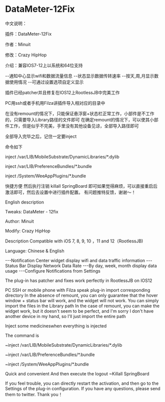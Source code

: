 # DataMeter-12Fix



中文说明：

插件：DataMeter-12Fix

作者：Minuit

修改：Crazy HipHop

介绍：兼容IOS7-12上以系统和64位支持
 
--通知中心显示wifi和数据流量信息
--状态显示数据传转速率
--按天,周,月显示数据使用情况
--可通过设置选项自定义显示


插件已经patcher并且修复在IOS12上RootlessJB中完美工作

PC用ssh或者手机用Filza讲插件导入相对应的目录中

在没有remount的情况下，只能保证悬浮窗+状态栏正常工作，小部件是不工作的，只需要导入Library路径的文件即可
在确定remount的情况下，可以使其小部件工作，但是似乎不完美，手里没有其他设备见谅，全部导入路径即可

全部导入完毕之后，记住一定要inject

命令如下

inject /var/LIB/MobileSubstrate/DynamicLibraries/*.dylib

inject /var/LIB/PreferenceBundles/*.bundle 

inject /System/WeeAppPlugins/*.bundle

快捷方便
然后执行注销
killall SpringBoard
即可如果觉得麻烦，可以直接重启后激活即可，然后去设置中进行插件配置。
有问题推特反馈，谢谢～！




English description


Tweaks: DataMeter - 12fix

Author: Minuit

Modify: Crazy HipHop

Description
Compatible with iOS 7, 8, 9, 10 ，11 and 12（RootlessJB)

Language: Chinese & English

---Notification Center widget display wifi and data traffic information
---Status Bar Display Network Data Rate 
---By day, week, month display data usage
---Configure Notifications from Settings


The plug-in has patcher and fixes work perfectly in RootlessJB on IOS12

PC SSH or mobile phone with Filza speak plug-in import corresponding directory
In the absence of remount, you can only guarantee that the hover window + status bar will work, and the widget will not work. You can simply import the files in the Library path
In the case of remount, you can make the widget work, but it doesn't seem to be perfect, and I'm sorry I don't have another device in my hand, so I'll just import the entire path


Inject some medicineswhen everything is injected

The command is

~inject /var/LIB/MobileSubstrate/DynamicLibraries/*.dylib

~inject /var/LIB/PreferenceBundles/*.bundle

~inject /System/WeeAppPlugins/*.bundle


Quick and convenient
And then execute the logout
~Killall SpringBoard

If you feel trouble, you can directly restart the activation, and then go to the Settings of the plug-in configuration.
If you have any questions, please send them to twitter. Thank you！



